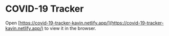 # COVID-19 Tracker

Open [https://covid-19-tracker-kavin.netlify.app/](https://covid-19-tracker-kavin.netlify.app/) to view it in the browser.
